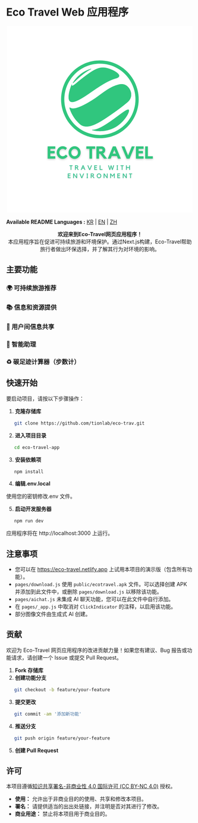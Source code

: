 # Eco Travel Web 应用程序

<p align="center">
  <img src="./public/logo.png" alt="Logo" />
</p>

<p align="left">
  <strong>Available README Languages :</strong>
  <a href="./README.md">KR</a> | <a href="./README_EN.md">EN</a> | <a href="./README_ZH.md">ZH</a>
</p>
<p align="center">
  <strong>欢迎来到Eco-Travel网页应用程序！</strong><br>
  本应用程序旨在促进可持续旅游和环境保护。通过Next.js构建，Eco-Travel帮助旅行者做出环保选择，并了解其行为对环境的影响。
</p>

## 主要功能

### 🌍 可持续旅游推荐

### 📚 信息和资源提供

### 💬 用户间信息共享

### 🧠 智能助理

### ♻️ 碳足迹计算器（步数计）

## 快速开始

要启动项目，请按以下步骤操作：

1. **克隆存储库**

```bash
   git clone https://github.com/tionlab/eco-trav.git
```

2. **进入项目目录**

```bash
   cd eco-travel-app
```

3. **安装依赖项**

```bash
   npm install
```

4. **编辑.env.local**

使用您的密钥修改.env 文件。

5. **启动开发服务器**

```bash
   npm run dev
```

应用程序将在 http://localhost:3000 上运行。

## 注意事项

-   您可以在 https://eco-travel.netlify.app 上试用本项目的演示版（包含所有功能）。
-   `pages/download.js` 使用 `public/ecotravel.apk` 文件。可以选择创建 APK 并添加到此文件中，或删除 `pages/download.js` 以移除该功能。
-   `pages/aichat.js` 未集成 AI 聊天功能，您可以在此文件中自行添加。
-   在 `pages/_app.js` 中取消对 `ClickIndicator` 的注释，以启用该功能。
-   部分图像文件由生成式 AI 创建。

## 贡献

欢迎为 Eco-Travel 网页应用程序的改进贡献力量！如果您有建议、Bug 报告或功能请求，请创建一个 Issue 或提交 Pull Request。

1. **Fork 存储库**
2. **创建功能分支**

```bash
   git checkout -b feature/your-feature
```

3. **提交更改**

```bash
   git commit -am '添加新功能'
```

4. **推送分支**

```bash
   git push origin feature/your-feature
```

5. **创建 Pull Request**

## 许可

本项目遵循[知识共享署名-非商业性 4.0 国际许可 (CC BY-NC 4.0)](https://creativecommons.org/licenses/by-nc/4.0/) 授权。

-   **使用：** 允许出于非商业目的的使用、共享和修改本项目。
-   **署名：** 请提供适当的出出处链接，并注明是否对其进行了修改。
-   **商业用途：** 禁止将本项目用于商业目的。
